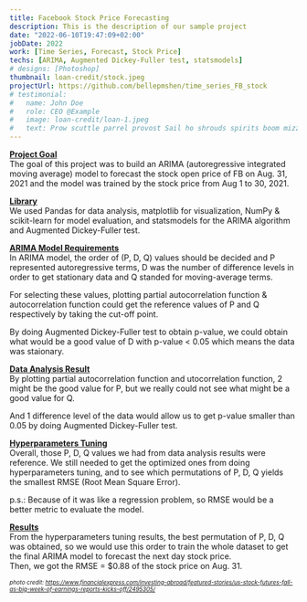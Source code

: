 ```yaml
---
title: Facebook Stock Price Forecasting
description: This is the description of our sample project
date: "2022-06-10T19:47:09+02:00"
jobDate: 2022
work: [Time Series, Forecast, Stock Price]
techs: [ARIMA, Augmented Dickey-Fuller test, statsmodels]
# designs: [Photoshop]
thumbnail: loan-credit/stock.jpeg
projectUrl: https://github.com/bellepmshen/time_series_FB_stock
# testimonial:
#   name: John Doe
#   role: CEO @Example
#   image: loan-credit/loan-1.jpeg
#   text: Prow scuttle parrel provost Sail ho shrouds spirits boom mizzenmast yardarm. Pinnace holystone mizzenmast quarter crow's nest nipperkin
---
```


<!-- This would be a description of your sample project. You can add any content you'd like. -->

<font><b><u>Project Goal</b></u></font><br>
The goal of this project was to build an ARIMA (autoregressive integrated moving average) model to forecast the stock open price of FB on Aug. 31, 2021 and the model was trained by the stock price from Aug 1 to 30, 2021.<br> 

<font><b><u>Library</b></u></font><br>
We used Pandas for data analysis, matplotlib for visualization, NumPy & scikit-learn for model evaluation, and statsmodels for the ARIMA algorithm and Augmented Dickey-Fuller test.

<font><b><u>ARIMA Model Requirements</b></u></font><br>
In ARIMA model, the order of (P, D, Q) values should be decided and P represented autoregressive terms, D was the number of difference levels in order to get stationary data and Q standed for moving-average terms.<br>

For selecting these values, plotting partial autocorrelation function & autocorrelation function could get the reference values of P and Q respectively by taking the cut-off point.<br>

By doing Augmented Dickey-Fuller test to obtain p-value, we could obtain what would be a good value of D with p-value < 0.05 which means the data was staionary.<br>

<font><b><u>Data Analysis Result</b></u></font><br>
By plotting partial autocorrelation function and utocorrelation function, 2 might be the good value for P, but we really could not see what might be a good value for Q.<br>

And 1 difference level of the data would allow us to get p-value smaller than 0.05 by doing Augmented Dickey-Fuller test.<br> 

<font><b><u>Hyperparameters Tuning</b></u></font><br>
Overall, those P, D, Q values we had from data analysis results were reference. We still needed to get the optimized ones from doing hyperparameters tuning, and to see which permutations of P, D, Q yields the smallest RMSE (Root Mean Square Error).

p.s.: Because of it was like a regression problem, so RMSE would be a better metric to evaluate the model.<br>

<font><b><u>Results</b></u></font><br>
From the hyperparameters tuning results, the best permutation of P, D, Q was obtained, so we would use this order to train the whole dataset to get the final ARIMA model to forecast the next day stock price.<br>
Then, we got the RMSE = $0.88 of the stock price on Aug. 31.<br>



<font size = "-2"><i>photo credit: https://www.financialexpress.com/investing-abroad/featured-stories/us-stock-futures-fall-as-big-week-of-earnings-reports-kicks-off/2495305/</i></font>